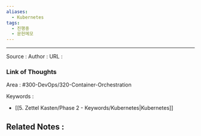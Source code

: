 ```yaml
---
aliases:
  - Kubernetes
tags:
  - 진행중
  - 문헌메모
---
```



---


Source :
Author : 
URL :



### Link of Thoughts
Area : #300-DevOps/320-Container-Orchestration  

Keywords :
- [[5. Zettel Kasten/Phase 2 - Keywords/Kubernetes|Kubernetes]]

Related Notes : 
- 
